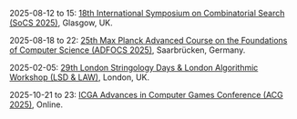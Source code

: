 2025-08-12 to 15: [18th International Symposium on Combinatorial Search (SoCS 2025)](https://socs25.search-conference.org/), Glasgow, UK.

2025-08-18 to 22: [25th Max Planck Advanced Course on the Foundations of Computer Science (ADFOCS 2025)](https://www.mpi-inf.mpg.de/departments/algorithms-complexity/adfocs/2025/), Saarbrücken, Germany.

2025-02-05: [29th London Stringology Days & London Algorithmic Workshop (LSD & LAW)](https://nms.kcl.ac.uk/informatics/events/LSD&LAW25/), London, UK.

2025-10-21 to 23: [ICGA Advances in Computer Games Conference (ACG 2025)](https://icga.org/?page_id=4052), Online.

